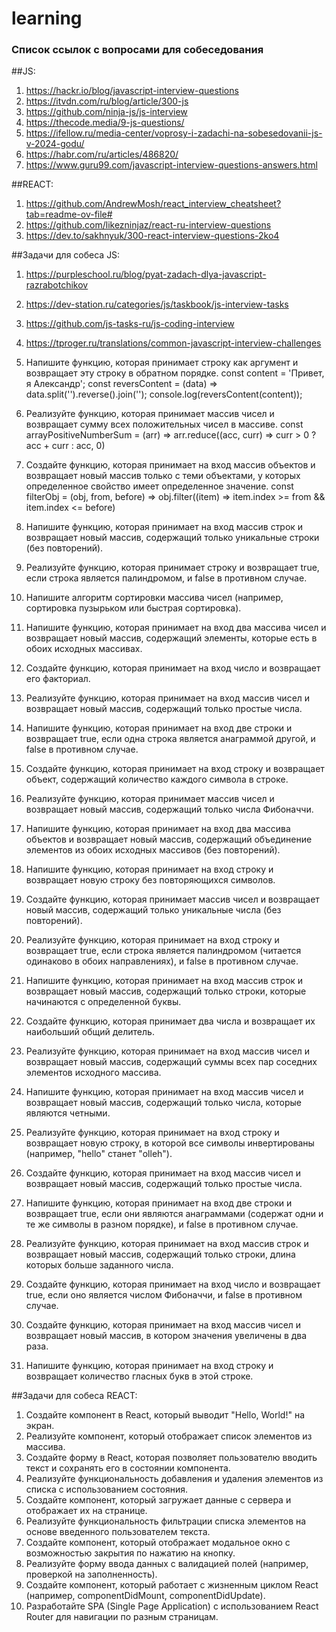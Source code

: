 # learning

### Список ссылок с вопросами для собеседования

  ##JS:
  1. https://hackr.io/blog/javascript-interview-questions
  2. https://itvdn.com/ru/blog/article/300-js
  3. https://github.com/ninja-js/js-interview
  4. https://thecode.media/9-js-questions/
  5. https://ifellow.ru/media-center/voprosy-i-zadachi-na-sobesedovanii-js-v-2024-godu/
  6. https://habr.com/ru/articles/486820/
  7. https://www.guru99.com/javascript-interview-questions-answers.html

  ##REACT:
  1. https://github.com/AndrewMosh/react_interview_cheatsheet?tab=readme-ov-file#
  2. https://github.com/likezninjaz/react-ru-interview-questions
  3. https://dev.to/sakhnyuk/300-react-interview-questions-2ko4

  ##Задачи для собеса JS:
  1. https://purpleschool.ru/blog/pyat-zadach-dlya-javascript-razrabotchikov
  2. https://dev-station.ru/categories/js/taskbook/js-interview-tasks
  3. https://github.com/js-tasks-ru/js-coding-interview
  4. https://tproger.ru/translations/common-javascript-interview-challenges

  1. Напишите функцию, которая принимает строку как аргумент и возвращает эту строку в обратном порядке.
     const content = 'Привет, я Александр';
     const reversContent = (data) => data.split('').reverse().join('');
     console.log(reversContent(content));

  2. Реализуйте функцию, которая принимает массив чисел и возвращает сумму всех положительных чисел в массиве.
const arrayPositiveNumberSum = (arr) =>
                  arr.reduce((acc, curr) => curr > 0 ? acc + curr : acc, 0)

  
  4. Создайте функцию, которая принимает на вход массив объектов и возвращает новый массив только с теми объектами, у которых определенное свойство имеет определенное значение.
     const filterObj = (obj, from, before) => obj.filter((item) => item.index >= from && item.index <= before)

  5. Напишите функцию, которая принимает на вход массив строк и возвращает новый массив, содержащий только уникальные строки (без повторений).
  
  6. Реализуйте функцию, которая принимает строку и возвращает true, если строка является палиндромом, и false в противном случае.
  
  7. Напишите алгоритм сортировки массива чисел (например, сортировка пузырьком или быстрая сортировка).

  8. Напишите функцию, которая принимает на вход два массива чисел и возвращает новый массив, содержащий элементы, которые есть в обоих исходных массивах.

  9. Создайте функцию, которая принимает на вход число и возвращает его факториал.
  
  10. Реализуйте функцию, которая принимает на вход массив чисел и возвращает новый массив, содержащий только простые числа.
  
  11. Напишите функцию, которая принимает на вход две строки и возвращает true, если одна строка является анаграммой другой, и false в противном случае.
  
  12. Создайте функцию, которая принимает на вход строку и возвращает объект, содержащий количество каждого символа в строке.
  
  13. Реализуйте функцию, которая принимает массив чисел и возвращает новый массив, содержащий только числа Фибоначчи.
  
  14. Напишите функцию, которая принимает на вход два массива объектов и возвращает новый массив, содержащий объединение элементов из обоих исходных массивов (без повторений).

  15. Напишите функцию, которая принимает на вход строку и возвращает новую строку без повторяющихся символов.

  16. Создайте функцию, которая принимает массив чисел и возвращает новый массив, содержащий только уникальные числа (без повторений).
  
  17. Реализуйте функцию, которая принимает на вход строку и возвращает true, если строка является палиндромом (читается одинаково в обоих направлениях), и false в противном случае.
  
  18. Напишите функцию, которая принимает на вход массив строк и возвращает новый массив, содержащий только строки, которые начинаются с определенной буквы.
  
  19. Создайте функцию, которая принимает два числа и возвращает их наибольший общий делитель.
  
  20. Реализуйте функцию, которая принимает на вход массив чисел и возвращает новый массив, содержащий суммы всех пар соседних элементов исходного массива.

  21. Напишите функцию, которая принимает на вход массив чисел и возвращает новый массив, содержащий только числа, которые являются четными.

  22. Реализуйте функцию, которая принимает на вход строку и возвращает новую строку, в которой все символы инвертированы (например, "hello" станет "olleh").
  
  23. Создайте функцию, которая принимает на вход массив чисел и возвращает новый массив, содержащий только простые числа.
  
  24. Напишите функцию, которая принимает на вход две строки и возвращает true, если они являются анаграммами (содержат одни и те же символы в разном порядке), и false в противном случае.
  
  25. Реализуйте функцию, которая принимает на вход массив строк и возвращает новый массив, содержащий только строки, длина которых больше заданного числа.
  
  26. Создайте функцию, которая принимает на вход число и возвращает true, если оно является числом Фибоначчи, и false в противном случае.

  27. Создайте функцию, которая принимает на вход массив чисел и возвращает новый массив, в котором значения увеличены в два раза.

  28. Напишите функцию, которая принимает на вход строку и возвращает количество гласных букв в этой строке.

  ##Задачи для собеса REACT:
  1. Создайте компонент в React, который выводит "Hello, World!" на экран.
  2. Реализуйте компонент, который отображает список элементов из массива.
  3. Создайте форму в React, которая позволяет пользователю вводить текст и сохранять его в состоянии компонента.
  4. Реализуйте функциональность добавления и удаления элементов из списка с использованием состояния.
  5. Создайте компонент, который загружает данные с сервера и отображает их на странице.
  6. Реализуйте функциональность фильтрации списка элементов на основе введенного пользователем текста.
  7. Создайте компонент, который отображает модальное окно с возможностью закрытия по нажатию на кнопку.
  8. Реализуйте форму ввода данных с валидацией полей (например, проверкой на заполненность).
  9. Создайте компонент, который работает с жизненным циклом React (например, componentDidMount, componentDidUpdate).
  10. Разработайте SPA (Single Page Application) с использованием React Router для навигации по разным страницам.

  
